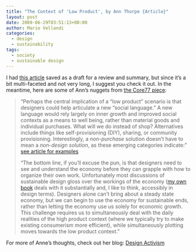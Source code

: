 ```yaml
---
title: "The Context of 'Low Product', by Ann Thorpe {Article}"
layout: post
date: 2009-06-29T03:51:13+00:00
author: Mario Vellandi
categories:
  - design
  - sustainability
tags:
  - society
  - sustainable design
---
```

I had <a rel="nofollow" href="http://www.core77.com/blog/news/_the_context_of_low_product_how_designers_can_help_articulate_a_new_social_language_by_ann_thorpe_13623.asp">this article</a> saved as a draft for a review and summary, but since it&#8217;s a bit multi-faceted and not very long, I suggest you check it out. In the meantime, here are some of Ann&#8217;s nuggets from <a rel="nofollow" href="http://www.core77.com/blog/news/_the_context_of_low_product_how_designers_can_help_articulate_a_new_social_language_by_ann_thorpe_13623.asp">the Core77 piece</a>:

> &#8220;Perhaps the central implication of a &#8220;low product&#8221; scenario is that designers could help articulate a new &#8220;social language.&#8221; A new language would rely largely on inner growth and improved social contexts as a means to well being, rather than material goods and individual purchases. What will we do instead of shop? Alternatives include things like self-provisioning (DIY), sharing, or community provisioning. Interestingly, a *non-purchase* solution doesn&#8217;t have to mean a *non-design solution*, as these emerging categories indicate:&#8221; <a rel="nofollow" href="http://www.core77.com/blog/news/_the_context_of_low_product_how_designers_can_help_articulate_a_new_social_language_by_ann_thorpe_13623.asp">see article for examples</a>
>
> &#8220;The bottom line, if you&#8217;ll excuse the pun, is that designers need to see and understand the economy before they can grapple with how to organize their own work. Unfortunately most discussions of sustainable design gloss over the workings of the economy (<a href="http://www.designers-atlas.net/">my own book</a> deals with it substantially and, I like to think, accessibly in design terms). Designers alone can&#8217;t bring about a steady state economy, but we can begin to use the economy for sustainable ends, rather than letting the economy use us solely for economic growth. This challenge requires us to simultaneously deal with the daily realities of the high product context (where we typically try to make existing consumerism more efficient), while simultaneously plotting moves towards the low product context.&#8221;

For more of Anne&#8217;s thoughts, check out her blog: [Design Activism](http://designactivism.net)
